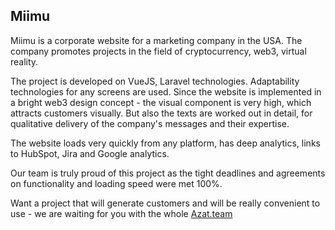 ## Miimu

Miimu is a corporate website for a marketing company in the USA. The company promotes projects in the field of cryptocurrency, web3, virtual reality.

The project is developed on VueJS, Laravel technologies. Adaptability technologies for any screens are used. Since the website is implemented in a bright web3 design concept - the visual component is very high, which attracts customers visually. But also the texts are worked out in detail, for qualitative delivery of the company's messages and their expertise.

The website loads very quickly from any platform, has deep analytics, links to HubSpot, Jira and Google analytics.

Our team is truly proud of this project as the tight deadlines and agreements on functionality and loading speed were met 100%.

Want a project that will generate customers and will be really convenient to use - we are waiting for you with the whole [Azat.team](azat.team)
